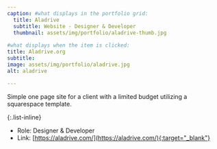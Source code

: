 ```yaml
---
caption: #what displays in the portfolio grid:
  title: Aladrive
  subtitle: Website - Designer & Developer
  thumbnail: assets/img/portfolio/aladrive-thumb.jpg
  
#what displays when the item is clicked:
title: Aladrive.org
subtitle:
image: assets/img/portfolio/aladrive.jpg
alt: aladrive

---
```

Simple one page site for a client with a limited budget utilizing a squarespace template.

{:.list-inline} 
- Role: Designer & Developer
- Link: [https://aladrive.com/](https://aladrive.com/){:target="_blank"}
